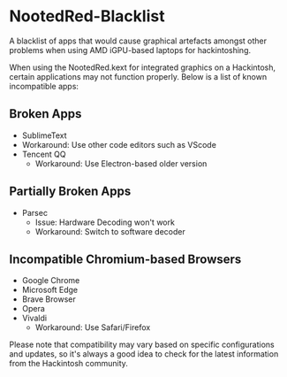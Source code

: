 # NootedRed-Blacklist
 A blacklist of apps that would cause graphical artefacts amongst other problems when using AMD iGPU-based laptops for hackintoshing.

When using the NootedRed.kext for integrated graphics on a Hackintosh, certain applications may not function properly. Below is a list of known incompatible apps:


## Broken Apps
- SublimeText
 - Workaround: Use other code editors such as VScode
- Tencent QQ
	- Workaround: Use Electron-based older version
## Partially Broken Apps
- Parsec
	- Issue: Hardware Decoding won't work
	- Workaround: Switch to software decoder 

## Incompatible Chromium-based Browsers
- Google Chrome
- Microsoft Edge
- Brave Browser
- Opera
- Vivaldi
	- Workaround: Use Safari/Firefox 

Please note that compatibility may vary based on specific configurations and updates, so it's always a good idea to check for the latest information from the Hackintosh community.
